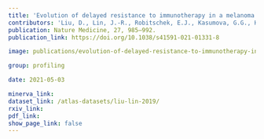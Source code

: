 ```yaml
---
title: 'Evolution of delayed resistance to immunotherapy in a melanoma responder.'
contributors: 'Liu, D., Lin, J.-R., Robitschek, E.J., Kasumova, G.G., Heyde, A., Shi, A., Kraya, A., ... Boland, G.M. (2021).'
publication: Nature Medicine, 27, 985–992.
publication_link: https://doi.org/10.1038/s41591-021-01331-8

image: publications/evolution-of-delayed-resistance-to-immunotherapy-in-a-melanoma-responder.PNG

group: profiling

date: 2021-05-03

minerva_link:
dataset_link: /atlas-datasets/liu-lin-2019/
rxiv_link:
pdf_link:
show_page_link: false
---
```

